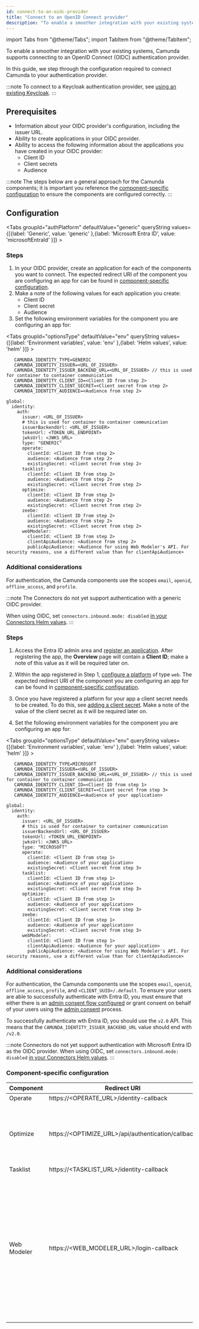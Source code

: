 ```yaml
---
id: connect-to-an-oidc-provider
title: "Connect to an OpenID Connect provider"
description: "To enable a smoother integration with your existing systems, connect to an OpenID Connect provider"
---
```


import Tabs from "@theme/Tabs";
import TabItem from "@theme/TabItem";

To enable a smoother integration with your existing systems, Camunda supports connecting to an OpenID Connect (OIDC)
authentication provider.

In this guide, we step through the configuration required to connect Camunda to your
authentication provider.

:::note
To connect to a Keycloak authentication provider, see [using an existing Keycloak](using-existing-keycloak.md).
:::

## Prerequisites

- Information about your OIDC provider's configuration, including the issuer URL.
- Ability to create applications in your OIDC provider.
- Ability to access the following information about the applications you have created in your OIDC provider:
  - Client ID
  - Client secrets
  - Audience

:::note
The steps below are a general approach for the Camunda components; it is important you reference the [component-specific
configuration](#component-specific-configuration) to ensure the components are configured correctly.
:::

## Configuration

<Tabs groupId="authPlatform" defaultValue="generic" queryString values={[{label: 'Generic', value: 'generic' },{label: 'Microsoft Entra ID', value: 'microsoftEntraId' }]} >
<TabItem value="generic">

### Steps

1. In your OIDC provider, create an application for each of the components you want to connect. The expected redirect URI of the component you are configuring an app for can be found in [component-specific configuration](#component-specific-configuration).
2. Make a note of the following values for each application you create:
   - Client ID
   - Client secret
   - Audience
3. Set the following environment variables for the component you are configuring an app for:

<Tabs groupId="optionsType" defaultValue="env" queryString values={[{label: 'Environment variables', value: 'env' },{label: 'Helm values', value: 'helm' }]} >
<TabItem value="env">

```
   CAMUNDA_IDENTITY_TYPE=GENERIC
   CAMUNDA_IDENTITY_ISSUER=<URL_OF_ISSUER>
   CAMUNDA_IDENTITY_ISSUER_BACKEND_URL=<URL_OF_ISSUER> // this is used for container to container communication
   CAMUNDA_IDENTITY_CLIENT_ID=<Client ID from step 2>
   CAMUNDA_IDENTITY_CLIENT_SECRET=<Client secret from step 2>
   CAMUNDA_IDENTITY_AUDIENCE=<Audience from step 2>
```

</TabItem>
<TabItem value="helm">

```
global:
  identity:
    auth:
      issuer: <URL_OF_ISSUER>
      # this is used for container to container communication
      issuerBackendUrl: <URL_OF_ISSUER>
      tokenUrl: <TOKEN_URL_ENDPOINT>
      jwksUrl: <JWKS_URL>
      type: "GENERIC"
      operate:
        clientId: <Client ID from step 2>
        audience: <Audience from step 2>
        existingSecret: <Client secret from step 2>
      tasklist:
        clientId: <Client ID from step 2>
        audience: <Audience from step 2>
        existingSecret: <Client secret from step 2>
      optimize:
        clientId: <Client ID from step 2>
        audience: <Audience from step 2>
        existingSecret: <Client secret from step 2>
      zeebe:
        clientId: <Client ID from step 2>
        audience: <Audience from step 2>
        existingSecret: <Client secret from step 2>
      webModeler:
        clientId: <Client ID from step 2>
        clientApiAudience: <Audience from step 2>
        publicApiAudience: <Audience for using Web Modeler's API. For security reasons, use a different value than for clientApiAudience>
```

</TabItem>
</Tabs>

### Additional considerations

For authentication, the Camunda components use the scopes `email`, `openid`, `offline_access`, and `profile`.

:::note
The Connectors do not yet support authentication with a generic OIDC provider.

When using OIDC, set `connectors.inbound.mode: disabled` [in your Connectors Helm values](https://artifacthub.io/packages/helm/camunda/camunda-platform#connectors-parameters).
:::

</TabItem>
<TabItem value="microsoftEntraId">

### Steps

1. Access the Entra ID admin area
   and [register an application](https://learn.microsoft.com/en-us/entra/identity-platform/quickstart-register-app).
   After registering the app, the **Overview** page will contain a **Client ID**; make a note of this value as it will be
   required later on.

2. Within the app registered in Step
   1, [configure a platform](https://learn.microsoft.com/en-gb/entra/identity-platform/quickstart-register-app#configure-platform-settings)
   of type `web`. The expected redirect URI of the component you are configuring an app for can be found
   in [component-specific configuration](#component-specific-configuration).

3. Once you have registered a platform for your app a client secret needs to be created. To do this, see [adding a client secret](https://learn.microsoft.com/en-us/entra/identity-platform/quickstart-register-app#add-a-client-secret). Make a note of the value of the client secret as it will be required later on.

4. Set the following environment variables for the component you are configuring an app for:

<Tabs groupId="optionsType" defaultValue="env" queryString values={[{label: 'Environment variables', value: 'env' },{label: 'Helm values', value: 'helm' }]} >
<TabItem value="env">

```
   CAMUNDA_IDENTITY_TYPE=MICROSOFT
   CAMUNDA_IDENTITY_ISSUER=<URL_OF_ISSUER>
   CAMUNDA_IDENTITY_ISSUER_BACKEND_URL=<URL_OF_ISSUER> // this is used for container to container communication
   CAMUNDA_IDENTITY_CLIENT_ID=<Client ID from step 1>
   CAMUNDA_IDENTITY_CLIENT_SECRET=<Client secret from step 3>
   CAMUNDA_IDENTITY_AUDIENCE=<Audience of your application>
```

</TabItem>
<TabItem value="helm">

```
global:
  identity:
    auth:
      issuer: <URL_OF_ISSUER>
      # this is used for container to container communication
      issuerBackendUrl: <URL_OF_ISSUER>
      tokenUrl: <TOKEN_URL_ENDPOINT>
      jwksUrl: <JWKS_URL>
      type: "MICROSOFT"
      operate:
        clientId: <Client ID from step 1>
        audience: <Audience of your application>
        existingSecret: <Client secret from step 3>
      tasklist:
        clientId: <Client ID from step 1>
        audience: <Audience of your application>
        existingSecret: <Client secret from step 3>
      optimize:
        clientId: <Client ID from step 1>
        audience: <Audience of your application>
        existingSecret: <Client secret from step 3>
      zeebe:
        clientId: <Client ID from step 1>
        audience: <Audience of your application>
        existingSecret: <Client secret from step 3>
      webModeler:
        clientId: <Client ID from step 1>
        clientApiAudience: <Audience for your application>
        publicApiAudience: <Audience for using Web Modeler's API. For security reasons, use a different value than for clientApiAudience>
```

</TabItem>
</Tabs>

### Additional considerations

For authentication, the Camunda components use the scopes `email`, `openid`, `offline_access`, `profile`,
and `<CLIENT_UUID>/.default`. To ensure your users are able to successfully authenticate with Entra ID, you must
ensure that either there is
an [admin consent flow configured](https://learn.microsoft.com/en-us/entra/identity/enterprise-apps/configure-admin-consent-workflow)
or grant consent on behalf of your users using
the [admin consent](https://learn.microsoft.com/en-gb/entra/identity/enterprise-apps/user-admin-consent-overview#admin-consent)
process.

To successfully authenticate wth Entra ID, you should use the `v2.0` API. This means that
the `CAMUNDA_IDENTITY_ISSUER_BACKEND_URL` value should end with `/v2.0`.

:::note
Connectors do not yet support authentication with Microsoft Entra ID as the OIDC provider. When using OIDC, set `connectors.inbound.mode: disabled` [in your Connectors Helm values](https://artifacthub.io/packages/helm/camunda/camunda-platform#connectors-parameters).
:::

</TabItem>
</Tabs>

### Component-specific configuration

| Component   | Redirect URI                                       | Notes                                                                                                                                                                                                                                                                                                                                                                                                                                                                                                                                                                                                                                                                                                                                                                                                                                                                                                                                                           |
| ----------- | -------------------------------------------------- | --------------------------------------------------------------------------------------------------------------------------------------------------------------------------------------------------------------------------------------------------------------------------------------------------------------------------------------------------------------------------------------------------------------------------------------------------------------------------------------------------------------------------------------------------------------------------------------------------------------------------------------------------------------------------------------------------------------------------------------------------------------------------------------------------------------------------------------------------------------------------------------------------------------------------------------------------------------- |
| Operate     | https://<OPERATE_URL>/identity-callback            |                                                                                                                                                                                                                                                                                                                                                                                                                                                                                                                                                                                                                                                                                                                                                                                                                                                                                                                                                                 |
| Optimize    | https://<OPTIMIZE_URL>/api/authentication/callback | There is a fallback if you use the existing ENV vars to configure your authentication provider, if you use a custom `yaml`, you need to update your properties to match the new values in this guide.<br/><br/>When using an OIDC provider, the following features are not currently available: User permissions tab in collections, digests, `Alerts` tab in collections.                                                                                                                                                                                                                                                                                                                                                                                                                                                                                                                                                                                      |
| Tasklist    | https://<TASKLIST_URL>/identity-callback           |                                                                                                                                                                                                                                                                                                                                                                                                                                                                                                                                                                                                                                                                                                                                                                                                                                                                                                                                                                 |
| Web Modeler | https://<WEB_MODELER_URL>/login-callback           | Using a different OIDC provider than Keycloak currently disables all checks of the permissions claim both for using Web Modeler via the UI and via the public API.<br/><br/> Required configuration variables for webapp:<br/>`OAUTH2_CLIENT_ID=[client-id]`<br/>`OAUTH2_JWKS_URL=[provider-jwks-url]`<br/>`OAUTH2_TOKEN_AUDIENCE=[client-audience]`<br/>`OAUTH2_TOKEN_ISSUER=[provider-issuer]`<br/>`OAUTH2_TYPE=[provider-type]`<br/><br/> Required configuration variables for restapi:<br/>`CAMUNDA_IDENTITY_BASEURL=[identity-base-url]`<br/>`CAMUNDA_IDENTITY_TYPE=[provider-type]`<br/>`CAMUNDA_MODELER_SECURITY_JWT_AUDIENCE_INTERNAL_API=[client-audience]`<br/>`CAMUNDA_MODELER_SECURITY_JWT_AUDIENCE_PUBLIC_API=[publicapi-audience]` (for security reasons, <strong>use a different value here than for `CAMUNDA_MODELER_SECURITY_JWT_AUDIENCE_INTERNAL_API`</strong>)<br/>`SPRING_SECURITY_OAUTH2_RESOURCESERVER_JWT_ISSUER_URI=[provider-issuer]` |
